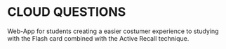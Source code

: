 # CLOUD QUESTIONS

Web-App for students creating a easier costumer experience to studying with the Flash card combined with the Active Recall technique.
